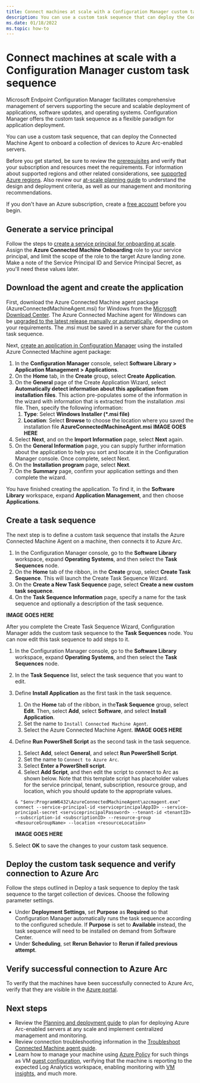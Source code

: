 ```yaml
---
title: Connect machines at scale with a Configuration Manager custom task sequence 
description: You can use a custom task sequence that can deploy the Connected Machine Agent to onboard a collection of devices to Azure Arc-enabled servers.  
ms.date: 01/18/2022
ms.topic: how-to 
---
```


# Connect machines at scale with a Configuration Manager custom task sequence

Microsoft Endpoint Configuration Manager facilitates comprehensive management of servers supporting the secure and scalable deployment of applications, software updates, and operating systems. Configuration Manager offers the custom task sequence as a flexible paradigm for application deployment.  

You can use a custom task sequence, that can deploy the Connected Machine Agent to onboard a collection of devices to Azure Arc-enabled servers.

Before you get started, be sure to review the [prerequisites](agent-overview.md#prerequisites) and verify that your subscription and resources meet the requirements. For information about supported regions and other related considerations, see [supported Azure regions](overview.md#supported-regions). Also review our [at-scale planning guide](plan-at-scale-deployment.md) to understand the design and deployment criteria, as well as our management and monitoring recommendations.  

If you don't have an Azure subscription, create a [free account](https://azure.microsoft.com/free/?WT.mc_id=A261C142F) before you begin.

## Generate a service principal

Follow the steps to [create a service principal for onboarding at scale](onboard-service-principal.md#create-a-service-principal-for-onboarding-at-scale). Assign the **Azure Connected Machine Onboarding** role to your service principal, and limit the scope of the role to the target Azure landing zone. Make a note of the Service Principal ID and Service Principal Secret, as you'll need these values later.

## Download the agent and create the application

First, download the Azure Connected Machine agent package (AzureConnectedMachineAgent.msi) for Windows from the [Microsoft Download Center](https://aka.ms/AzureConnectedMachineAgent). The Azure Connected Machine agent for Windows can be [upgraded to the latest release manually or automatically](manage-agent.md), depending on your requirements. The .msi must be saved in a server share for the custom task sequence.

Next, [create an application in Configuration Manager](/mem/configmgr/apps/get-started/create-and-deploy-an-application) using the installed Azure Connected Machine agent package:

1. In the **Configuration Manager** console, select **Software Library > Application Management > Applications**.
1. On the **Home** tab, in the **Create** group, select **Create Application**.
1. On the **General** page of the Create Application Wizard, select **Automatically detect information about this application from installation files**. This action pre-populates some of the information in the wizard with information that is extracted from the installation .msi file. Then, specify the following information:
   1. **Type**: Select **Windows Installer (*.msi file)**
   1. **Location**: Select **Browse** to choose the location where you saved the installation file **AzureConnectedMachineAgent.msi**
      **IMAGE GOES HERE**
1. Select **Next**, and on the **Import Information** page, select **Next** again.
1. On the **General Information** page, you can supply further information about the application to help you sort and locate it in the Configuration Manager console. Once complete, select Next.
1. On the **Installation program** page, select **Next**.
1. On the **Summary** page, confirm your application settings and then complete the wizard.

You have finished creating the application. To find it, in the **Software Library** workspace, expand **Application Management**, and then choose **Applications**.

## Create a task sequence

The next step is to define a custom task sequence that installs the Azure Connected Machine Agent on a machine, then connects it to Azure Arc.

1. In the Configuration Manager console, go to the **Software Library** workspace, expand **Operating Systems**, and then select the **Task Sequences** node.
1. On the **Home** tab of the ribbon, in the **Create** group, select **Create Task Sequence**. This will launch the Create Task Sequence Wizard.
1. On the **Create a New Task Sequence** page, select **Create a new custom task sequence**.
1. On the **Task Sequence Information** page, specify a name for the task sequence and optionally a description of the task sequence.

**IMAGE GOES HERE**

After you complete the Create Task Sequence Wizard, Configuration Manager adds the custom task sequence to the **Task Sequences** node. You can now edit this task sequence to add steps to it.

1. In the Configuration Manager console, go to the **Software Library** workspace, expand **Operating Systems**, and then select the **Task Sequences** node.
1. In the **Task Sequence** list, select the task sequence that you want to edit.
1. Define **Install Application** as the first task in the task sequence.
   1. On the **Home** tab of the ribbon, in the**Task Sequence** group, select **Edit**. Then, select **Add**, select **Software**, and select **Install Application**.
   1. Set the name to `Install Connected Machine Agent`.
   1. Select the Azure Connected Machine Agent.
   **IMAGE GOES HERE**
1. Define **Run PowerShell Script** as the second task in the task sequence.
   1. Select **Add**, select **General**, and select **Run PowerShell Script**.
   1. Set the name to `Connect to Azure Arc`.
   1. Select **Enter a PowerShell script**.
   1. Select **Add Script**, and then edit the script to connect to Arc as shown below. Note that this template script has placeholder values for the service principal, tenant, subscription, resource group, and location, which you should update to the appropriate values.
   
   ```azurepowershell
   & "$env:ProgramW6432\AzureConnectedMachineAgent\azcmagent.exe" connect --service-principal-id <serviceprincipalAppID> --service-principal-secret <serviceprincipalPassword> --tenant-id <tenantID> --subscription-id <subscriptionID> --resource-group <ResourceGroupName> --location <resourceLocation>
   ```
   **IMAGE GOES HERE**

1. Select **OK** to save the changes to your custom task sequence.

## Deploy the custom task sequence and verify connection to Azure Arc

Follow the steps outlined in Deploy a task sequence to deploy the task sequence to the target collection of devices. Choose the following parameter settings.

- Under **Deployment Settings**, set **Purpose** as **Required** so that Configuration Manager automatically runs the task sequence according to the configured schedule. If **Purpose** is set to **Available** instead, the task sequence will need to be installed on demand from Software Center.
- Under **Scheduling**, set **Rerun Behavior** to **Rerun if failed previous attempt**.

## Verify successful connection to Azure Arc

To verify that the machines have been successfully connected to Azure Arc, verify that they are visible in the [Azure portal](https://aka.ms/hybridmachineportal).

## Next steps

- Review the [Planning and deployment guide](plan-at-scale-deployment.md) to plan for deploying Azure Arc-enabled servers at any scale and implement centralized management and monitoring.
- Review connection troubleshooting information in the [Troubleshoot Connected Machine agent guide](troubleshoot-agent-onboard.md).
- Learn how to manage your machine using [Azure Policy](/azure/governance/policy/overview) for such things as VM [guest configuration](/azure/governance/policy/concepts/guest-configuration), verifying that the machine is reporting to the expected Log Analytics workspace, enabling monitoring with [VM insights](/azure/azure-monitor/vm/vminsights-enable-policy), and much more.
